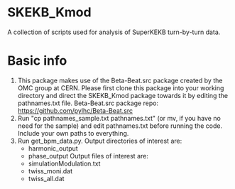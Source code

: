 # SKEKB_Kmod
A collection of scripts used for analysis of SuperKEKB turn-by-turn data.

# Basic info
1) This package makes use of the Beta-Beat.src package created by the OMC group at CERN. Please first clone this package into your working directory and direct the SKEKB_Kmod package towards it by editing the pathnames.txt file.
Beta-Beat.src package repo: https://github.com/pylhc/Beta-Beat.src
2) Run "cp pathnames_sample.txt pathnames.txt" (or mv, if you have no need for the sample) and edit pathnames.txt before running the code. Include your own paths to everything.
3) Run get_bpm_data.py. 
	Output directories of interest are:
	- harmonic_output
	- phase_output
	Output files of interest are:
	- simulationModulation.txt
	- twiss_moni.dat
	- twiss_all.dat
